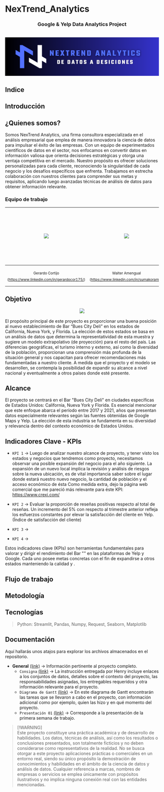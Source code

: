 # NexTrend_Analytics

<h3 align="center">Google & Yelp Data Analytics Project</h3>

<br />
<div align="center">
  <a href="https://github.com/MayraSierraAT/NexTrend_Analytics">
    <img src="/src/logo.png" alt="Logo">
  </a>
</div>

## Indice

## Introducción

## ¿Quienes somos?

Somos NexTrend Analytics, una firma consultora especializada en el análisis empresarial que emplea de manera innovadora la ciencia de datos para impulsar el éxito de las empresas. Con un equipo de experimentados científicos de datos en el sector, nos enfocamos en convertir datos en información valiosa que orienta decisiones estratégicas y otorga una ventaja competitiva en el mercado.
Nuestro propósito es ofrecer soluciones personalizadas para cada cliente, reconociendo la singularidad de cada negocio y los desafíos específicos que enfrenta. Trabajamos en estrecha colaboración con nuestros clientes para comprender sus metas y requisitos, aplicando luego avanzadas técnicas de análisis de datos para obtener información relevante.

### Equipo de trabajo

| <img src="https://media.licdn.com/dms/image/D4E03AQECG26Wygaa_A/profile-displayphoto-shrink_800_800/0/1687742730455?e=1709769600&v=beta&t=n7LkLmLBx2dqpkL6AdxcvY632uUREuXpbY0jK0EngTU" width=100> | <img src="https://media.licdn.com/dms/image/D4D35AQFpQHr9pYizkA/profile-framedphoto-shrink_800_800/0/1695659112940?e=1704945600&v=beta&t=P1t-prtvCZeXPVdjTrFTZGBWYjCHyDU-vtedYT-kfA8" width=100> | <img src="https://avatars.githubusercontent.com/u/123905946?v=4" width=100> | <img src="/src/Guido.jpg" width=100> | <img src="/src/Hans.jfif" width=100> |
|:---------------:|:---------:|:---------:|:---------:|:---------:| 
|<sub> Gerardo Cortijo (https://www.linkedin.com/in/gerardocor175/)</sub>|<sub> Walter Amengual (https://www.linkedin.com/in/sumakorama/)</sub>|<sub> Mayra Sierra Torres (https://www.linkedin.com/in/mayrasierraat/)</sub>|<sub> Guido Ignacio Lujan (https://www.linkedin.com/in/guido-lujan/)</sub>|<sub> Hans Pulido Santiago (https://www.linkedin.com/in/hans-pulido001/)</sub>|

## Objetivo

<p align=center><img src= "https://www.bluescitydeli.com/wp/wp-content/uploads/2023/10/bcd-website-20year.png" width=400> </p>

El propósito principal de este proyecto es proporcionar una buena posición al nuevo establecimiento de Bar “Bues City Deli” en los estados de California, Nueva York, y Florida. La elección de estos estados se basa en un análisis de datos que determina la representatividad de esta muestra y sugiere un modelo extrapolativo (de proyección) para el resto del país. Las diferencias geográficas, el turismo interno y externo, así como la diversidad de la población, proporcionan una comprensión más profunda de la situación general y nos capacitan para ofrecer recomendaciones más fundamentadas a nuestro cliente.
A medida que el proyecto y el modelo se desarrollen, se contempla la posibilidad de expandir su alcance a nivel nacional y eventualmente a otros países donde  esté presente.

## Alcance

El proyecto se centrará en el Bar "Bues City Deli" en ciudades específicas de Estados Unidos: California, Nueva York y Florida. Es esencial mencionar que este enfoque abarca el período entre 2017 y 2021, años que presentan datos especialmente relevantes según las fuentes obtenidas de Google Maps y Yelp. La elección de esta industria se fundamenta en su diversidad y relevancia dentro del contexto económico de Estados Unidos.


## Indicadores Clave - KPIs

- `KPI 1` → Luego de analizar nuestro alcance de proyecto, y tener visto los estados y negocios que tendremos como proyecto, necesitamos observar una posible expansión del negocio para el año siguiente.
La expansión de un nuevo local implica la revisión y análisis de riesgos sobre la nueva ubicación, es de vital importancia saber sobre el lugar donde estará nuestro nuevo negocio, la cantidad de población y el acceso económico de ésta
Como medida extra, dejo la página web comercial que me pareció
más relevante para éste KPI:
https://www.crexi.com/

- `KPI 2` → Evaluar la proporción de reseñas positivas respecto al total de reseñas. Un incremento del 5% con respecto al trimestre anterior refleja los esfuerzos constantes por elevar la satisfacción del cliente en Yelp. (Índice de satisfacción del cliente)
- `KPI 3` → 
- `KPI 4` → 

Estos indicadores clave (KPIs) son herramientas fundamentales para valorar y dirigir el rendimiento del Bar "" en las plataformas de Yelp y Google. Cada uno posee metas concretas con el fin de expandirse a otros estados manteniendo la calidad y .

## Flujo de trabajo

## Metodología 

## Tecnologías
> Python: Streamlit, Pandas, Numpy, Request, Seaborn, Matplotlib

## Documentación

Aquí hallarás unos atajos para explorar los archivos almacenados en el repositorio.

- **General** [(link)]() → Información pertinente al proyecto completo.
    - `Consigna` [(link)]() → La instrucción entregada por Henry incluye enlaces a los conjuntos de datos, detalles sobre el contexto del proyecto, las responsabilidades asignadas, los entregables requeridos y otra información relevante para el proyecto.
    -  `Diagrama de Gantt` [(link)](https://github.com/MayraSierraAT/NexTrend_Analytics/blob/main/General/Diagrama%20de%20Gantt.pdf) →  En este diagrama de Gantt encontrarán las tareas que se llevaron a cabo en el proyecto, con información adicional como por ejemplo, quien las hizo y en qué momento del proyecto.
    -  `Presentación 01` [(link)]() →  Corresponde a la presentación de la primera semana de trabajo.

> [!WARNING]\
> Este proyecto constituye una práctica académica y de desarrollo de habilidades. Los datos, técnicas de análisis, así como los resultados o conclusiones presentados, son totalmente ficticios y no deben considerarse como representativos de la realidad. No se busca otorgar a este proyecto aplicaciones prácticas o comerciales en un entorno real, siendo su único propósito la demostración de conocimientos y habilidades en el ámbito de la ciencia de datos y análisis de datos.
Cualquier referencia a marcas, nombres de empresas o servicios se emplea únicamente con propósitos ilustrativos y no implica ninguna conexión real con las entidades mencionadas.

